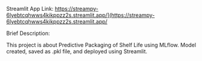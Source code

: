 Streamlit App Link: https://streampy-6lyebtcqhwws4kikppzz2s.streamlit.app/](https://streampy-6lyebtcqhwws4kikppzz2s.streamlit.app/

Brief Description:

This project is about Predictive Packaging of Shelf Life using MLflow.
Model created, saved as .pkl file, and deployed using Streamlit.
